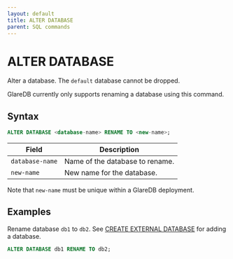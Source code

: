 ```yaml
---
layout: default
title: ALTER DATABASE
parent: SQL commands
---
```


# ALTER DATABASE

Alter a database. The `default` database cannot be dropped.

GlareDB currently only supports renaming a database using this command.

## Syntax

```sql
ALTER DATABASE <database-name> RENAME TO <new-name>;
```

| Field           | Description                     |
| --------------- | ------------------------------- |
| `database-name` | Name of the database to rename. |
| `new-name`      | New name for the database.      |

Note that `new-name` must be unique within a GlareDB deployment.

## Examples

Rename database `db1` to `db2`. See [CREATE EXTERNAL DATABASE] for adding a database.

```sql
ALTER DATABASE db1 RENAME TO db2;
```

[CREATE EXTERNAL DATABASE]: /glaredb/sql-commands/create-external-database/
